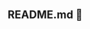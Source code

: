 ## README.md 👋

<!--
En este apartado se escribirán comentarios
-->
<!--
puto profesor me jalo arqui tmr lo odio voy a 20ar erte curso
-->